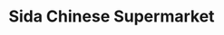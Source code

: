 ---
title: "Sida Chinese Supermarket"
url: /liverpool/sida-chinese-supermarket/
shop: supermarket
---